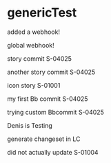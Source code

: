 # genericTest

added a webhook!

global webhook!

story commit S-04025

another story commit S-04025

icon story S-01001

my first Bb commit S-04025

trying custom Bbcommit S-04025

Denis is Testing

generate changeset in LC

did not actually update S-01004
